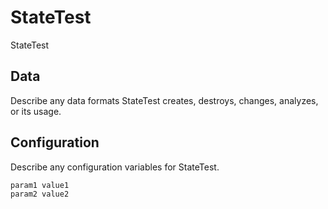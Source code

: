 # StateTest

StateTest

## Data

Describe any data formats StateTest creates, destroys, changes, analyzes, or its usage.




## Configuration

Describe any configuration variables for StateTest.

```
param1 value1
param2 value2
```
